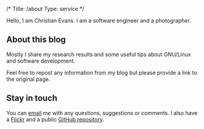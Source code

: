 /*
    Title: /about
    Type: service
*/

Hello, I am Christian Evans. I am a software engineer and a photographer.

## About this blog

Mostly I share my research results and some useful tips about GNU/Linux and software development.

Feel free to repost any information from my blog
but please provide a link to the original page.

## Stay in touch

You can [email][email] me with any questions, suggestions or comments.
I also have a [Flickr][flickr] and a public [GitHub repository][github]. 


[email]:   mailto:Christian@bitthinker.com (Write an e-mail)
[flickr]:  http://www.flickr.com/photos/frodox/
[github]:  https://github.com/Jecomire
